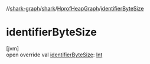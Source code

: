 //[shark-graph](../../../index.md)/[shark](../index.md)/[HprofHeapGraph](index.md)/[identifierByteSize](identifier-byte-size.md)

# identifierByteSize

[jvm]\
open override val [identifierByteSize](identifier-byte-size.md): [Int](https://kotlinlang.org/api/latest/jvm/stdlib/kotlin/-int/index.html)

